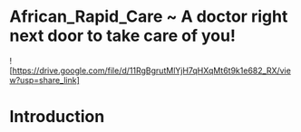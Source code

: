 # African_Rapid_Care ~ A doctor right next door to take care of you!
![https://drive.google.com/file/d/11RgBgrutMlYjH7qHXqMt6t9k1e682_RX/view?usp=share_link]

# Introduction
